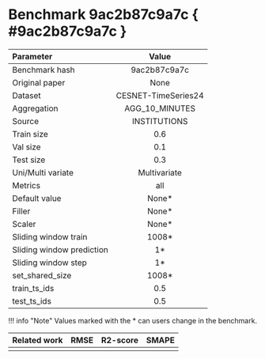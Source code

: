 # Benchmark 9ac2b87c9a7c { #9ac2b87c9a7c }

| Parameter | Value |
|:-----------------|:-----------------:|
| Benchmark hash |  9ac2b87c9a7c |
| Original paper |  None |
| Dataset |  CESNET-TimeSeries24 |
| Aggregation |  AGG_10_MINUTES |
| Source |  INSTITUTIONS |
| Train size |  0.6 |
| Val size |  0.1 |
| Test size |  0.3 |
| Uni/Multi variate |  Multivariate |
| Metrics |  all |
| Default value |  None* |
| Filler |  None* |
| Scaler |  None* |
| Sliding window train |  1008* |
| Sliding window prediction |  1* |
| Sliding window step |  1* |
| set_shared_size |  1008* |
| train_ts_ids |  0.5 |
| test_ts_ids |  0.5 |

!!! info "Note"
    Values marked with the * can users change in the benchmark.

| Related work | RMSE | R2-score | SMAPE |
|:-----------------|:-----------------:|:-----------------:|:-----------------:|
|  |   |  |  |
